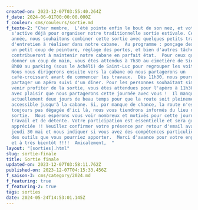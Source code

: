 ```yaml
---
created-on: 2023-12-07T03:55:40.264Z
f_date: 2024-06-01T00:00:00.000Z
f_couleur: cms/couleurs/sortie.md
f_texte-2: "Cher membre,  L'été pointe enfin le bout de son nez, et votre comité
  s'active déjà pour organiser notre traditionnelle sortie estivale. Cette
  année, nous souhaitons combiner cette sortie avec quelques petits travaux
  d'entretien à réaliser dans notre cabane.  Au programme : ponçage des tables,
  un petit coup de peinture, réglage des portes, et bien d'autres tâches qui
  contribueront à maintenir notre cabane en parfait état.  Pour ceux qui veulent
  donner un coup de main, vous êtes attendus à 7h30 au cimetière de Sierre ou à
  8h00 au parking (sous le Achéli) de Saint-Luc pour regrouper les voitures.
  Nous nous dirigerons ensuite vers la cabane où nous partagerons un
  café-croissant avant de commencer les travaux.  Dès 11h30, nous pourrons
  partager un apéro suivi d'un dîner. Pour les personnes souhaitant simplement
  venir profiter de la sortie, vous êtes attendues pour l'apéro à 11h30. C'est
  avec plaisir que nous partagerons cette journée avec vous !  Il manque encore
  actuellement deux jours de beau temps pour que la route soit pleinement
  accessible jusqu'à la cabane. Si, par manque de chance, la route n'est
  toujours pas dégagée d'ici là, nous vous tiendrons informés du lieu de notre
  sortie.  Nous espérons vous voir nombreux et motivés pour cette journée de
  travail et de détente. Votre participation est essentielle et sera grandement
  appréciée !! Veuillez confirmer votre présence par retour d'email avant le
  jeudi 30 mai et nous indiquer si vous avez des compétences particulières ou
  des outils que vous pourriez apporter.  Merci d'avance pour votre engagement
  et à très bientôt !!!!  Amicalement,  "
layout: "[sorties].html"
slug: sortie-finale
title: Sortie finale
updated-on: 2023-12-07T03:58:11.762Z
published-on: 2023-12-07T04:15:33.456Z
f_saison-3: cms/category/2024.md
f_featuring: true
f_featuring-2: true
tags: sorties
date: 2024-05-24T14:53:01.145Z
---
```

